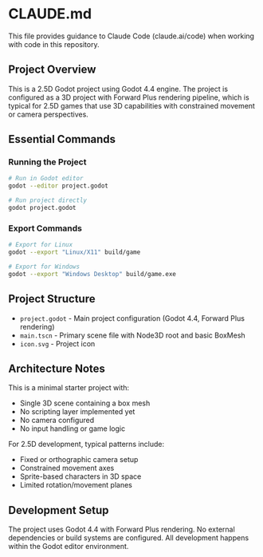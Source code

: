 # CLAUDE.md

This file provides guidance to Claude Code (claude.ai/code) when working with code in this repository.

## Project Overview

This is a 2.5D Godot project using Godot 4.4 engine. The project is configured as a 3D project with Forward Plus rendering pipeline, which is typical for 2.5D games that use 3D capabilities with constrained movement or camera perspectives.

## Essential Commands

### Running the Project
```bash
# Run in Godot editor
godot --editor project.godot

# Run project directly
godot project.godot
```

### Export Commands
```bash
# Export for Linux
godot --export "Linux/X11" build/game

# Export for Windows
godot --export "Windows Desktop" build/game.exe
```

## Project Structure

- `project.godot` - Main project configuration (Godot 4.4, Forward Plus rendering)
- `main.tscn` - Primary scene file with Node3D root and basic BoxMesh
- `icon.svg` - Project icon

## Architecture Notes

This is a minimal starter project with:
- Single 3D scene containing a box mesh
- No scripting layer implemented yet
- No camera configured
- No input handling or game logic

For 2.5D development, typical patterns include:
- Fixed or orthographic camera setup
- Constrained movement axes
- Sprite-based characters in 3D space
- Limited rotation/movement planes

## Development Setup

The project uses Godot 4.4 with Forward Plus rendering. No external dependencies or build systems are configured. All development happens within the Godot editor environment.